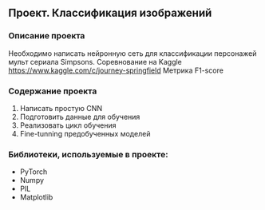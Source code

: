 ## Проект. Классификация изображений
### Описание проекта

Необходимо написать нейронную сеть для классификации персонажей мульт сериала Simpsons.
Соревнование на Kaggle https://www.kaggle.com/c/journey-springfield
Метрика F1-score

### Содержание проекта 
1) Написать простую CNN
2) Подготовить данные для обучения
3) Реализовать цикл обучения
4) Fine-tunning предобученных моделей

### Библиотеки, используемые в проекте:
- PyTorch
- Numpy 
- PIL
- Matplotlib
